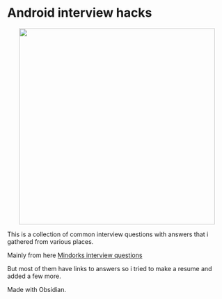 # Android interview hacks
<center><img src="https://external-content.duckduckgo.com/iu/?u=https%3A%2F%2Fhdwallpaperim.com%2Fwp-content%2Fuploads%2F2017%2F08%2F25%2F453251-Android_operating_system-bugdroid.jpg&f=1&nofb=1" width=450></center>

This is a collection of common interview questions with answers that i gathered from various places.

Mainly from here [Mindorks interview questions](https://github.com/MindorksOpenSource/android-interview-questions)

But most of them have links to answers so i tried to make a resume and added a few more.

Made with Obsidian.

